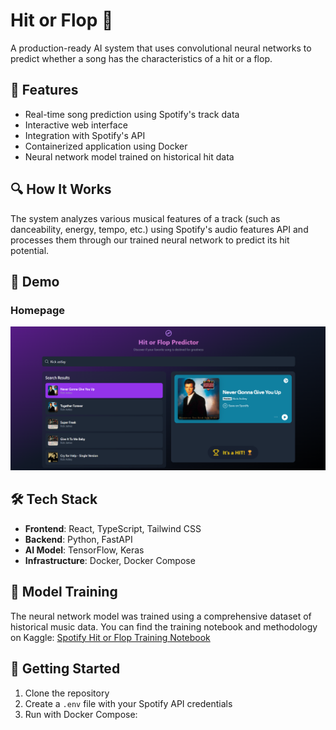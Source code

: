 # Hit or Flop 🎵

A production-ready AI system that uses convolutional neural networks to predict whether a song has the characteristics of a hit or a flop.

## 🚀 Features

- Real-time song prediction using Spotify's track data
- Interactive web interface
- Integration with Spotify's API
- Containerized application using Docker
- Neural network model trained on historical hit data

## 🔍 How It Works

The system analyzes various musical features of a track (such as danceability, energy, tempo, etc.) using Spotify's audio features API and processes them through our trained neural network to predict its hit potential.

## 🎯 Demo

### Homepage
![Homepage](homepage.png)

## 🛠️ Tech Stack

- **Frontend**: React, TypeScript, Tailwind CSS
- **Backend**: Python, FastAPI
- **AI Model**: TensorFlow, Keras
- **Infrastructure**: Docker, Docker Compose

## 📝 Model Training

The neural network model was trained using a comprehensive dataset of historical music data. You can find the training notebook and methodology on Kaggle:
[Spotify Hit or Flop Training Notebook](https://www.kaggle.com/code/alanjumeaucourt/spotify-hit-or-flop)

## 🚀 Getting Started

1. Clone the repository
2. Create a `.env` file with your Spotify API credentials
3. Run with Docker Compose:
